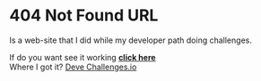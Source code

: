 # 404 Not Found URL

Is a web-site that I did while my developer path doing challenges.

If do you want see it working  **[click here](https://eufraniodiogo.github.io/404-not-found-master)**<br>
Where I got it?
[Deve Challenges.io](https://devchallenges.io)
